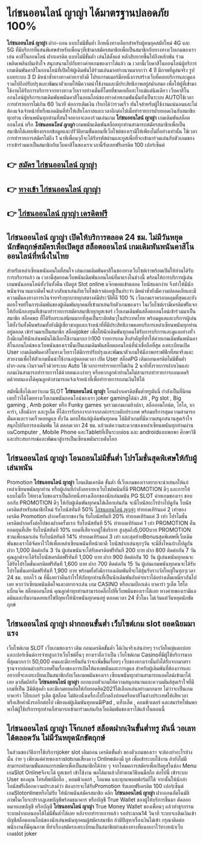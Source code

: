 # ไก่ชนออนไลน์ ญาญ่า  ได้มาตรฐานปลอดภัย 100%

**ไก่ชนออนไลน์ ญาญ่า** ฝาก-ถอน แบบไม่มีขั้นต่ำ  อีกหนึ่งทางเลือกสำหรับผู้คนยุคสมัยใหม่ 4G และ 5G ที่มีบริการที่แสนพิเศษสำหรับเพื่อนๆที่เข้ามาสมัครสมาชิกเพื่อเป็นสมาชิกกับทางทางเว็บเกมของเราเล่น คาสิโนออนไลน์ ฝากเครดิต แบบไม่มีขั้นต่ำ เล่นได้ตั้งแต่ หลักสิบบาทขึ้นไปถึงหลักพัน ร่วมเพลิดเพลินบันเทิงใจ สนุกสนานไปกับทางค่ายเกมของเราได้แล้ว ณ เวลานี้เว็บคาสิโนออนไลน์ผู้บริการเกมเดิมพันคาสิโนออนไลน์ที่เปิดให้ผู้เดิมพันได้ร่วมเล่นมาอย่างนานมากกว่า 4 ปี มีภาพที่ดูสมจริง รูปแบบระบบ 3 D
มิหนำซ้ำทางทางค่ายเรายังมี โปรแกรมเมอร์มือหนึ่งการสร้างเว็บที่คอยบริการและดูแล  รวมไปถึงปรับปรุงและพัฒนาตัวเกมให้มีความน่าใช้งานและมีประสิทธิภาพอยู่สม่ำเสมอ เพื่อให้ผู้ที่เข้ามาใช้งานได้รับการบริการจากทางทางเว็บเราอย่างเต็มที่โดยที่ขาดเหลืออะไรแม้แต่นิดเดียว เว็บคาสิโนออนไลน์ผู้บริการเกมเดิมพันพนันคาสิโนออนไลน์ของทางค่ายเกมพันนั้นยังเป็นระบบ AUTOใช้เวลาการทำรายการไม่เกิน 60 วินาที ต่อการเติมเงิน เรียกได้ว่ารวดเร็ว ทันใจสำหรับผู้ใช้งานแน่นอนและไม่ต้องแจ้งเจ้าหน้าที่หรือแอดมินที่ทำให้เสียโอกาสและเวลาอีกต่อไปเมื่อทำรายการฝากยอดเงินกับสมาชิกทุกท่าน
เซียนพนันทุกท่านที่สนใจอยากจะลองร่วมเล่นเกม **ไก่ชนออนไลน์ ญาญ่า** เกมเดิมพันสล็อตออนไลน์ หรือ ***ไก่ชนออนไลน์ ญาญ่า*** เกมพนันเดิมพันสล็อตทุกท่านสามารถสมัครสมาชิกเพื่อเป็นสมาชิกได้เลยเพียงกรอกข้อมูลและปรัวัติตามขั้นตอนที่เว็บไซต์ของเรามีให้เพียงไม่กี่อย่างเท่านั้น ใช้เวลาการทำรายการสมัครไม่ถึง 1 นาทีเพื่อนๆก็จะได้รับรหัสผ่านและยูสเพื่อที่จะเข้ามาร่วมเล่นกับตัวเกมของเราเข้าร่วมมาเป็นสมาชิกกับเว็บคาสิโนของเราเวลานี้รับเลยฟรีเครดิต 100 เปอร์เซ็นต์ 

## 👉 [สมัคร ไก่ชนออนไลน์ ญาญ่า](https://archa888.com/)
## 👉 [ทางเข้า ไก่ชนออนไลน์ ญาญ่า](https://archa888.com/)
## 👉 [ไก่ชนออนไลน์ ญาญ่า เครดิตฟรี](https://archa888.com/)

## ไก่ชนออนไลน์ ญาญ่า เปิดให้บริการตลอด  24 ชม. ไม่มีวันหยุดนักขัตฤกษ์สมัครเพื่อเปิดยูส สล็อตออนไลน์ เกมเดิมพันพนันคาสิโนออนไลน์ที่หนึ่งในไทย

สำหรับเหล่าเซียนพนันคนใดที่สนใจ เล่นเกมเดิมพันคาสิโนของทางเว็บไซต์เราพร้อมเปิดให้ท่านได้รับการบริการแล้ว ณ เวลานี้สุดยอดเว็บพนันเดิมพันออนไลน์ที่มาแรงในช่วงนี้ พร้อมให้การบริการผู้เล่นเกมพนันออนไลน์ทั้งวันทั้งคืน เปิดยูส Slot online แจ๊กพอตเข้าตลอด โบนัสแตกง่าย จึงทำให้มีนักพนันจำนวนมากติดใจแล้วกลับมาเล่นกับเว็บไซต์เราต่ออยู่เป็นประจำ มิหนำซ้ำยังมีความปลอดภัยและมีความมั่นคงทางการเงินจ่ายจริงทุกบาททุกสตางค์มีประวัติที่ดี 100 % เว็บเกมเราครอบคลุมที่สุดและยังตอบโจทย์ในการเดิมพันของผู้เดิมพันทุกคนที่เข้ามาเล่นกับตัวเกมของเรา
ในเว็บไซต์เรามีเครดิตฟรีแจกให้กับนักลงทุนที่เข้ามาทำรายการสมัครสมาชิกทุกยูสเซอร์ เว็บเกมเดิมพันสล็อตออนไลน์เข้าร่วมมาเป็นสมาชิก สล็อตxo ที่ได้รับกระแสนิยมมากที่สุดเป็นระดับต้นๆในประเทศไทย พร้อมดูแลและบริการผู้เล่นได้ทั้งวันทั้งคืนพร้อมทั้งยังมีผู้เชี่ยวชาญและเจ้าหน้าที่ที่มีประสิทธิภาพคอยบริการเหล่าเซียนพนันทุกท่านอยู่ตลอด เข้าร่วมมาเป็นสมาชิก สล็อตjoker เพื่อให้นักเดิมพันทุกคนได้รับการบริการและดูแลอย่างทั่วถึงมีเกมให้นักเล่นพนันได้เลือกใช้งานมากกว่า100 รายการเกม
สิ่งสำคัญที่ทำให้ค่ายเกมเดิมพันพนันคาสิโนออนไลน์ของเว็บพนันของเรานั้นเป็นเกมเดิมพันสล็อตออนไลน์ที่น่าเชื่อถือที่สุด ลงทะเบียนเปิด User  เกมเดิมพันคาสิโนทางเว็บเราได้มีการปรับปรุงและพัฒนาตัวเกมให้มีภาพกราฟฟิกที่สมจริงและสวยงามเพื่อให้ตัวเกมนั้นน่าใช้งานอยู่ตลอดเวลา เปิด User สล็อตPG เติมถอนเครดิตไม่มีขั้นต่ำ ฝาก-ถอน เงินรวดเร็วด้วยระบบ Auto ใช้เวลาการทำรายการไม่เกิน 2 นาทีทั้งรายการฝากเงินและถอนเงินสามารถทำรายการได้ด้วยตนเองง่ายๆ หรือหากลูกค้าท่านใดไม่สามารถทำรายการถอนเคดริตด้วยตนเองได้คุณลูกค้าสามารถแจ้งเจ้าหน้าที่เพื่อทำรายการถอนเงินให้ได้

สมัยนี้เชื่อได้เลยว่าเกม SLOT **ไก่ชนออนไลน์ ญาญ่า** โอนฝากเครดิตขั้นต่ำทรูมันนี่ กำลังเป็นที่นิยมเลยก็ว่าได้โดยทางเว็บเกมพนันออนไลน์ของเรา joker gamingได้นำ  Jili , Pg slot , Big gaming , Amb poker หรือ Funky games จุดรวมเกมเกมยิงปลา, สล็อออนไลน์ต, ไฮโล, บาคาร่า, เสือมังกร และรูเล็ต ที่ได้การรับรองจากจากองค์กรระบดับประเทศ พร้อมบริการสุดความสามารถมั่นคงและรวดเร็วคอยดูแล ทั้งวัน มอบให้แก่ผู้เดิมพันทุกคน ได้มีตัวเกมที่มีความสนุกสนานสุดเร้าใจสนุกไปกับการลงเดิมพัน ได้ ตลอดเวลา 24 ชม. แล้วแต่ความสะดวกของเหล่าเซียนพนันทุกท่านผ่านบนComputer , Mobile Phone และTabletที่เป็นระบบios และ androidแบบพกพา ศึกษาวิธีและประสบการณ์และพัฒนาสู่การเป็นเซียนพนันระบดับโลก

## ไก่ชนออนไลน์ ญาญ่า โอนถอนไม่มีขั้นต่ำ โปรโมชั่นสุดพิเศษให้กับผู้เล่นพนัน

 Promotion  **ไก่ชนออนไลน์ ญาญ่า** โอนเติมเครดิต ขั้นต่ำ ที่เว็บเกมของเราอยากจะนำเสนอให้แก่  เหล่าเซียนพนันทุกท่าน หรือผู้เล่นที่กำลังอยากหาเว็บไซต์พนันที่มี  PROMOTION ดีๆ และการให้แบบไม่กั๊ก ให้ทางเว็บของเราเป็นอีกหนึ่งทางเลือกของนักเล่นพนัน  PG SLOT ค่ายเกมของเรา ขอบอกกับ PROMOTION ดีๆ ให้กับผู้เดิมพันทุกคนได้เลือกเล่นกัน จะมีโบนัสอะไรบ้างไปดูกัน
โบนัสเครดิตสำหรับสมาชิกใหม่ รับโบนัสทันที 50% [ไก่ชนออนไลน์ ญาญ่า](https://archa888.com/) ทำยอดเทิร์นแค่ 2 เท่าของเครดิต
 Promotion ฝากครั้งแรกของวัน รับโบนัสทันที 20% ทำยอดเทิร์นแค่ 3 เท่า
โปรโมชั่นเครดิตฝากครั้งต่อไปของฝากครั้งแรก รับโบนัสทันที 5% ทำยอดเทิร์นแค่ 1 เท่า
 PROMOTION คืนยอดทุนที่เสีย รับโบนัสทันที 10% ยอดที่เสียจากผู้ใช้บริการ สูงสุดถึง5,000บาท
 PROMOTION ชวนเพื่อนมาเล่น รับโบนัสทันที 14% ทำยอดเทิร์นแค่ 3 เท่า
และสุดท้ายBonusสุดพิเศษที่เว็บเดิมพันของเราได้จัดหาไว้ให้เพื่อเหล่าเซียนพนันที่หน้าตาดี โบนัสฝากเล่นทุกๆวัน จะมีสิ่งไหนบ้างไปดูกัน
ฝาก 1,000 ติดต่อกัน 3 วัน ผู้เล่นพนันจะได้รับเครดิตฟรีทันที 200 บาท
ฝาก 800 ติดต่อกัน 7 วัน คุณลูกค้าจะได้รับโบนัสเครดิตฟรีทันที 1,000 บาท
ฝาก 900 ติดต่อกัน 10 วัน ผู้เล่นพนันทุกคนจะได้รับโปรโมชั่นเครดิตฟรีทันที 1,600 บาท
ฝาก 700 ติดต่อกัน 15 วัน ผู้เล่นเกมพนันทุกคนจะได้รับโปรโมชั่นเครดิตฟรีทันที 1,900 บาท
พร้อมทั้งยังมีการลงเดิมพันที่จะได้ลุ้นรับรางวัลใหญ่ในทุกๆเวลา 24 ชม. บอกไว้ ณ ที่นี้เลยว่าคืนกำไรให้กับทุกท่านที่เป็นนักเดิมพันกับค่ายเราได้อย่างเต็มเหนี่ยวกันไปเลย หากว่าเซียนพนันติดใจและอยากจะเล่น เกม CASINO หรือเกมป๊อกเด้ง บาคาร่า รูเล็ต ไฮโล แบ็กแจ๊ค สล็อตออนไลน์ คุณลูกค้าทุกท่านสามารถคลิ๊กไปที่เว็บพนันของเราได้เลย ทางค่ายของเรามีแอดมินและทีมงานคอยแก้ไขปัญหาให้นักพนันทุกคนอยู่ ตลอดเวลา 24 ชั่วโมง ไม่เว้นแต่วันหยุดนักขัตฤกษ์

## ไก่ชนออนไลน์ ญาญ่า ฝากถอนขั้นต่ำ  เว็บไซต์เกม slot ยอดนิยมมาแรง

เว็บไซต์เกม SLOT เว็บเกมของเรา เติม ถอนเครดิตขั้นต่ำ ได้เงินจริงเล่นง่ายๆ รางวัลใหญ่แตกบ่อยและเปอร์เซ็นต์การจ่ายสูงกว่าเว็บไซต์อื่นๆ ทางเราถือว่าเป็น เว็บไซต์เกม Casinoที่มีผู้ใช้บริการมากที่สุดมากกว่า 50,000 คนและมีการยืนยันว่าจะเพิ่มขึ้นเรื่อยๆ เว็บของทางเรานั้นยังได้รับจากมาตราฐานจากบ่อนต่างประเทศในเรื่องของการเปิดให้แทงพนันและการดูแล สำหรับผู้เดิมพันที่ต้องการและอยากที่จะลงทะเบียนเป็นสมาชิกกับเว็บเกมพนันของเรา เซียนพนันทุกท่านสามารถแอดไลน์เข้ามาได้เลย
	มาสัมผัสกับ **ไก่ชนออนไลน์ ญาญ่า** ออกแบบตัวเกมให้ความสนุกสนานและความมันส์สุดเร้าใจที่มีเกมที่เป็น 3มิติสุดล้ำ และมีเกมยอดฮิตให้กับยอดฮิต2021ได้เลือกเล่นอย่างมากมาย  ไม่ว่าจะเป็นเกม บาคาร่า โป๊กเกอร์ รูเล็ต ตู้สล็อต ไม่ต้องนั่งเครื่องไปไกลถึงบ่อนหรือคาสิโนต่างประเทศให้เสียเวลา หรือเสียค่านั่งรถอีกต่อไป เพียงแค่ผู้เดิมพันทุกคนมีiPad , แท็บเล็ต , คอมพิวเตอร์ และสมาร์ทโฟนพกพาได้ผู้ใช้บริการทุกท่านก็สามารถเข้ามาร่วมเล่นกับเว็บเดิมพันของเราได้แล้วในตอนนี้

## ไก่ชนออนไลน์ ญาญ่า โจ๊กเกอร์ สล็อตฝากเงินขั้นต่ำทรู มันนี่ วอเลทได้ตลอดวัน ไม่มีวันหยุดนักขัตฤกษ์

ในส่วนของวิธีการใช้บริการjoker slot เติมถอน เครดิตขั้นต่ำ ของตัวเกมของเรา จะต้องทำอะไรบ้างนั้น ง่าย ๆ เพียงแค่ค่ายของเราslotเกมเสี่ยงดวง Onlineต้องมี ยูส เพื่อเข้าระบบใช้งาน ถ้ายังไม่มีสามารถทำตามขั้นตอนการสมัครเพื่อเป็นสมาชิกได้ง่าย ๆ จากโหมดการสมัครเพื่อเปิดยูสในช่อง Menu เกมSlot Onlineจึงจะได้ ยูสเซอร์ เข้าใช้งาน พอได้มาแล้วก็ทำตามวิธีบนมือถือ ต่อไปนี้
เข้าระบบ User  ของคุณ โทรศัพท์มือถือ , คอมพิวเตอร์ , ไอแพด และทุกแพลตฟอร์มก็ได้
จากนั้นให้นักล่าโบนัสฟรีเลือกความประสงค์ว่า ต้องการจะได้รับPromotion รับเลยฟรีเครดิต 100 เปอร์เซ็นต์  เกมSlotonlineหรือไม่รับ
ให้นักพนันสมัครสมาชิก คลิก **ไก่ชนออนไลน์ ญาญ่า** ฝากถอนอัตโนมัติ ภาพในเว็บจะปรากฏเลขบัญชีพร้อมธนาคาร หรือบัญชี True Wallet ของผู้ให้บริการขึ้นมา
คัดลอกหมายเลขบัญชี หรือบัญชี **ไก่ชนออนไลน์ ญาญ่า** True Money Wallet ของเพื่อนๆ แล้วทำธุรกรรมระบบฝากถอนออโต้ไม่มีขั้นต่ำได้เลย
หลังจากทำรายการแล้ว รอประมาณ14 วินาที ระบบจะเติมเงินเข้าบัญชีสล็อตออนไลน์ของนักเล่นพนันทุกคนผู้สมัครสมาชิก
ถ้ามีปัญหาเรื่องเงินไม่เข้า กรุณาติดต่อพนักงานที่มีคุณภาพ ที่ทำเรื่องสมัครลงทะเบียนเป็นสมาชิกผ่านช่องทางที่แนบเอาไว้ทางหน้าเว็บเกมslot joker


